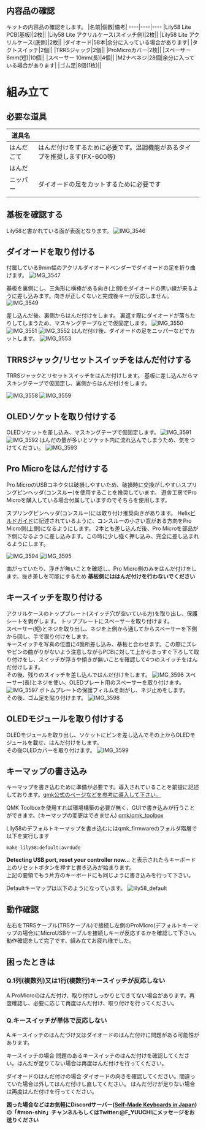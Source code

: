 ## 内容品の確認
キットの内容品の確認をします。
|名前|個数|備考|
----|----|----
|Lily58 Lite PCB(基板)|2枚||
|Lily58 Lite アクリルケース(スイッチ側)|2枚||
|Lily58 Lite アクリルケース(底側)|2枚||
|ダイオード|58本|余分に入っている場合があります|
|タクトスイッチ|2個||
|TRRSジャック|2個||
|ProMicroカバー|2枚||
|スペーサー 6mm(短)|10個||
|スペーサー 10mm(長)|4個||
|M2ナベネジ|28個|余分に入っている場合があります|
|ゴム足|8個(1枚)||

# 組み立て
## 必要な道具
|道具名||
|---|---|
|はんだごて|はんだ付けをするために必要です。温調機能があるタイプを推奨します(FX-600等)|
|はんだ||
|ニッパー|ダイオードの足をカットするために必要です|
|||

## 基板を確認する
Lily58と書かれている面が表面となります。
![IMG_3546](https://user-images.githubusercontent.com/6285554/60533802-71d61e80-9d3b-11e9-9ab9-a4539b27dee7.jpeg)

## ダイオードを取り付ける
付属している9mm幅のアクリルダイオードベンダーでダイオードの足を折り曲げます。
![IMG_3547](https://user-images.githubusercontent.com/6285554/60533803-726eb500-9d3b-11e9-9cef-ea75b94636ce.jpeg)

基板を裏側にし、三角形に横棒がある向き(上側)をダイオードの黒い線が来るように差し込みます。向きが正しくないと完成後キーが反応しません。
![IMG_3549](https://user-images.githubusercontent.com/6285554/60533805-726eb500-9d3b-11e9-85c5-049667bc401f.jpeg)

差し込んだ後、裏側からはんだ付けをします。
裏返す際にダイオードが落ちたりしてしまうため、マスキングテープなどで仮固定します。
![IMG_3550](https://user-images.githubusercontent.com/6285554/60533806-726eb500-9d3b-11e9-89f2-feb295ec7948.jpeg)
![IMG_3551](https://user-images.githubusercontent.com/6285554/60533807-726eb500-9d3b-11e9-9315-796a4cc4022d.jpeg)
![IMG_3552](https://user-images.githubusercontent.com/6285554/60533808-73074b80-9d3b-11e9-88e5-28b07ae948e8.jpeg)
はんだ付け後、ダイオードの足をニッパーなどでカットします。
![IMG_3553](https://user-images.githubusercontent.com/6285554/60533809-73074b80-9d3b-11e9-8e90-57176f832cd0.jpeg)

## TRRSジャック/リセットスイッチをはんだ付けする
TRRSジャックとリセットスイッチをはんだ付けします。
基板に差し込んだらマスキングテープで仮固定し、裏側からはんだ付けをします。

![IMG_3558](https://user-images.githubusercontent.com/6285554/60533814-739fe200-9d3b-11e9-8e95-1a08c391fb35.jpeg)
![IMG_3559](https://user-images.githubusercontent.com/6285554/60533815-739fe200-9d3b-11e9-815d-b37a7c29d052.jpeg)

## OLEDソケットを取り付けする

OLEDソケットを差し込み、マスキングテープで仮固定します。
![IMG_3591](https://user-images.githubusercontent.com/6285554/60533819-74387880-9d3b-11e9-9dfe-daed8ed96359.jpeg)
![IMG_3592](https://user-images.githubusercontent.com/6285554/60533820-74387880-9d3b-11e9-89e6-3a9de9416366.jpeg)
はんだの量が多いとソケット内に流れ込んでしまうため、気をつけてください。
![IMG_3593](https://user-images.githubusercontent.com/6285554/60533821-74387880-9d3b-11e9-9880-754296960b02.jpeg)


## Pro Microをはんだ付けする
Pro MicroのUSBコネクタは破損しやすいため、破損時に交換がしやすいスプリングピンヘッダ(コンスルー)を使用することを推奨しています。
遊舎工房でPro Microを購入している場合付属していますのでそちらを使用します。

スプリングピンヘッダ(コンスルー)には取り付け推奨向きがあります。
Helix[ビルドガイド](https://github.com/MakotoKurauchi/helix/blob/master/Doc/buildguide_jp.md#pro-micro)に記述されているように、コンスルーの小さい窓がある方向をPro Micro側(上側)になるようにします。
2本とも差し込んだ後、Pro Microを部品が下側になるように差し込みます。この時に少し強く押し込み、完全に差し込まれるようにします。

![IMG_3594](https://user-images.githubusercontent.com/6285554/60533822-74d10f00-9d3b-11e9-9e82-f9bfcc8ba22d.jpeg)
![IMG_3595](https://user-images.githubusercontent.com/6285554/60533825-74d10f00-9d3b-11e9-8295-f8f5358856e3.jpeg)

曲がっていたり、浮きが無いことを確認し、Pro Micro側のみをはんだ付けをします。抜き差しを可能にするため **基板側にははんだ付けを行わないでください**

## キースイッチを取り付ける
アクリルケースのトッププレート(スイッチ穴が空いている方)を取り出し、保護シートを剥がします。
トッププレートにスペーサーを取り付けます。  
スペーサー(短)とネジを取り出し、ネジを上側から通してからスペーサーを下側から回し、手で取り付けをします。  
キースイッチを写真の位置に4箇所差し込み、基板と合わせます。この際にズレやピンの曲がりがないよう注意しながらPCBに対して上からまっすぐ下ろして取り付けをし、スイッチが浮きや傾きが無いことを確認して4つのスイッチをはんだ付けします。  
その後、残りのスイッチを差し込んではんだ付けをします。
![IMG_3596](https://user-images.githubusercontent.com/6285554/60533827-74d10f00-9d3b-11e9-9e87-7a1d77b4970e.jpeg)
スペーサー(長)とネジを使い、OLEDプレート用のスペーサーを取り付けます。
![IMG_3597](https://user-images.githubusercontent.com/6285554/60533828-7569a580-9d3b-11e9-94cb-0d1d332ba203.jpeg)
ボトムプレートの保護フィルムを剥がし、ネジ止めをします。  
その後、ゴム足を貼り付けます。
![IMG_3598](https://user-images.githubusercontent.com/6285554/60533829-7569a580-9d3b-11e9-9a7e-759951baf6ea.jpeg)

## OLEDモジュールを取り付けする
OLEDモジュールを取り出し、ソケットにピンを差し込んでその上からOLEDモジュールを載せ、はんだ付けをします。  
その後OLEDカバーを取り付けます。
![IMG_3599](https://user-images.githubusercontent.com/6285554/60533830-7569a580-9d3b-11e9-9879-5f2892393f9f.jpeg)

## キーマップの書き込み
キーマップを書き込むために準備が必要です。導入されていることを前提に記述しております。[qmk公式のページなどを参考に導入して下さい。](https://docs.qmk.fm/#/getting_started_build_tools)  
  
QMK Toolboxを使用すれば環境構築の必要が無く、GUIで書き込みが行うことができます。(キーマップの変更はできません)
[qmk/qmk_toolbox](https://github.com/qmk/qmk_toolbox/releases)

Lily58のデフォルトキーマップを書き込むにはqmk_firmwareのフォルダ階層で以下を実行します

    make lily58:default:avrdude  


**Detecting USB port, reset your controller now...** と表示されたらキーボード上のリセットボタンを押すと書き込みが始まります。  
上記の要領でもう片方のキーボードにも同じように書き込みを行って下さい。 

Defaultキーマップは以下のようになっています。
![lily58_default](https://user-images.githubusercontent.com/6285554/47273241-38ee8300-d5cc-11e8-9099-10c1b35e24fc.png)

## 動作確認
左右をTRRSケーブル(TRSケーブル)で接続し左側のProMicro(デフォルトキーマップの場合)にMicroUSBケーブルを接続しキーが反応するかを確認して下さい。  
動作確認をして完了です、組み立てお疲れ様でした。

## 困ったときは
### Q.1列(複数列)又は1行(複数行)キースイッチが反応しない
A.ProMicroのはんだ付け、取り付けしっかりとできてない場合があります。再度確認し、必要に応じて再度はんだ付け、取り付けを行ってください。

### Q.キースイッチが単体で反応しない
A.キースイッチのはんだづけ又はダイオードのはんだ付けに問題がある可能性があります。

キースイッチの場合
問題のあるキースイッチのはんだ付けを確認してください。はんだが足りてない場合は再度はんだ付けを行ってください。
  
ダイオードのはんだ付けの場合
ダイオードの向きを確認してください。間違っていた場合は外してはんだ付けし直してください。
はんだ付けが足りない場合は再度はんだ付けを行ってください。

**困った場合などはお気軽にDiscordサーバー([Self-Made Keyboards in Japan](https://discordapp.com/invite/NM7XtDW))の「#mon-shin」チャンネルもしくはTwitter:@F_YUUCHIにメッセージをお送りください**